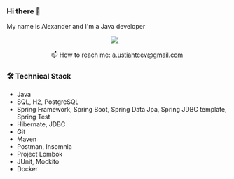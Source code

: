 ### Hi there 👋

My name is Alexander and I'm a Java developer

<p align='center'>
   <a href="https://t.me/heydancer">
    <img src="https://img.shields.io/badge/Telegram-2CA5E0?style=for-the-badge&logo=telegram&logoColor=white" />        
  </a>&nbsp;&nbsp;
<p align='center'>
  📫  How to reach me: <a href='mailto:roman.beskrovnyy@gmail.com'>a.ustiantcev@gmail.com</a>
</p>

 
### 🛠 Technical Stack
*   Java
*   SQL, H2, PostgreSQL
*   Spring Framework, Spring Boot, Spring Data Jpa, Spring JDBC template, Spring Test
*   Hibernate, JDBC
*   Git
*   Maven
*   Postman, Insomnia
*   Project Lombok
*   JUnit, Mockito
*   Docker

